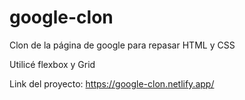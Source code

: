 # google-clon
Clon de la página de google para repasar HTML y CSS

Utilicé flexbox y Grid

Link del proyecto: https://google-clon.netlify.app/
